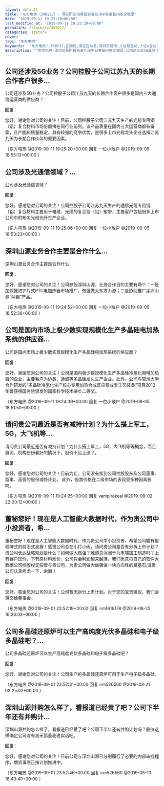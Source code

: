```yaml
---
layout: default
title: '东方电热（300217）- 深交所互动易投资者互动平台董秘问答全收录'
date: "2019-09-11 19:25:20+00:00"
last_modified_at: "2019-09-11 19:25:20+00:00"
permalink: /stock/sz/300217/
categories: szstock
cover: 
tags: "东方电热"
keywords: '"东方电热",300217,互动易,深证互动易,深圳交易所,上证易互动,上证e互动'
description: '"东方电热-深圳交易所投资者互动平台董秘问答全收录,公司还涉及5G业务？公司控股子公司江苏九天的长期合作客户很多是国内三大通信运营商的供应商？"'
---
```


## 公司还涉及5G业务？公司控股子公司江苏九天的长期合作客户很多...

公司还涉及5G业务？公司控股子公司江苏九天的长期合作客户很多是国内三大通信运营商的供应商？

**回复**：

您好，谢谢您对公司的关注！目前，公司控股子公司江苏九天生产的光缆专用钢（铝）复合材料市场份额排在同行业前列。该产品质量在国内三大运营商都有备案，且产能和质量稳定，具有较强的竞争优势，是很多上市光缆龙头企业选择江苏九天为长期合作伙伴的重要因素。 

（东方电热  @2019-09-11 19:25:20+00:00 回复 一位小散户  @2019-09-05 18:55:13+00:00 ）

## 公司涉及光通信领域？...

公司涉及光通信领域？

**回复**：

您好，感谢您对公司的关注！公司控股子公司江苏九天生产的通信光缆专用钢（铝）复合材料主要用于电缆、光缆的复合钢（铝）塑带，主要客户包括很多上市公司中的知名光缆光纤生产企业。 

（东方电热  @2019-09-11 19:25:06+00:00 回复 一位小散户  @2019-09-05 18:53:23+00:00 ）

## 深圳山源业务合作主要是合作什么...

深圳山源业务合作主要是合作什么

**回复**：

您好，感谢您对公司的关注！公司参股深圳山源，业务合作目的主要有两个：一是加快推进铲片式PTC电加热器市场推广，做强做大东方山源；二是协助推广深圳山源“两器”产品。 

（东方电热  @2019-09-11 19:24:52+00:00 回复 一位小散户  @2019-09-05 18:52:36+00:00 ）

## 公司是国内市场上极少数实现规模化生产多晶硅电加热系统的供应商...

公司是国内市场上极少数实现规模化生产多晶硅电加热系统的供应商？

**回复**：

您好，谢谢您对公司的关注！公司是国内极少数规模化生产多晶硅冷氢化用电加热器的企业，主要客户为协鑫、通威等多晶硅龙头生产企业。此外，公司与常州大学合作研发的“多晶硅冷氢化生产核心专用加热合成反应器成套工艺装备”项目2012年曾获得国务院颁发的国家科学技术进步二等奖。 

（东方电热  @2019-09-11 19:24:39+00:00 回复 一位小散户  @2019-09-05 18:51:50+00:00 ）

## 请问贵公司最近是否有减持计划？为什么搭上军工，5G，大飞机等...

请问贵公司最近是否有减持计划？为什么搭上军工，5G，大飞机等等概念，而且游资，机构纷纷看好的情况下，股价不见上涨？。

**回复**：

您好，感谢您对公司的关注！目前为止，公司没有接到公司控股股东及公司董事、监事、高管的股份减持计划。
此外，股票价格在二级市场的表现受多种因素影响。 

（东方电热  @2019-09-11 19:24:25+00:00 回复 vampirekeal  @2019-09-02 22:00:12+00:00 ）

## 董秘您好！现在是人工智能大数据时代，作为贵公司中小投资者，希...

董秘您好！现在是人工智能大数据时代，作为贵公司中小投资者，希望公司能有里程碑式的前沿式发展！感觉公司总在小打小闹，请问贵公司是否有分拆上市计划？贵公司长远战略规划是什么？如何做大做强？难道总沉溺于为末端加工制造吗？上有客户压价，下有原材料涨价，公司只会利润越来越薄，我们愿意将自己的软件大数据公司控股权无偿赠与贵公司，为贵公司做大做强做一块方向性的奠基石,请贵公司认真考虑一下，谢谢！

**回复**：

您好，感谢您对公司的关注！公司暂无拆分上市计划。对于您的宝贵建议，我们会转交给董事会。 

（东方电热  @2019-09-01 23:52:19+00:00 回复 irm1619178  @2019-08-25 16:26:03+00:00 ）

## 公司多晶硅还原炉可以生产高纯度光伏多晶硅和电子级多晶硅吧？...

公司多晶硅还原炉可以生产高纯度光伏多晶硅和电子级多晶硅吧？

**回复**：

您好，谢谢您对公司的关注！公司生产的多晶硅还原炉可用于生产电子级多晶硅。 

（东方电热  @2019-09-01 23:52:31+00:00 回复 irm526560  @2019-08-21 02:25:02+00:00 ）

## 深圳山源并购怎么样了，看报道已经黄了吧？公司下半年还有并购计...

深圳山源并购怎么样了，看报道已经黄了吧？公司下半年还有并购计划吗？股价这样确定公司没有黑天鹅董秘说实话吧。

**回复**：

您好，感谢您对公司的关注！目前公司与深圳山源已分别履行了必要的内部审批程序，增资事项正按计划推进中。 

（东方电热  @2019-09-01 23:52:46+00:00 回复 irm526560  @2019-08-13 16:43:40+00:00 ）

